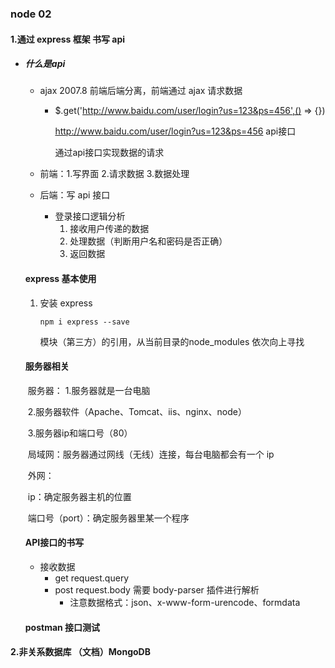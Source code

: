 ### node 02

#### 	1.通过 express 框架 书写 api

- ##### 什么是api

  - ajax 2007.8 前端后端分离，前端通过 ajax 请求数据

    - $.get('http://www.baidu.com/user/login?us=123&ps=456',() => {})

      http://www.baidu.com/user/login?us=123&ps=456 api接口

      通过api接口实现数据的请求

  - 前端：1.写界面 2.请求数据 3.数据处理

  - 后端：写 api 接口

    - 登录接口逻辑分析
      1. 接收用户传递的数据
      2. 处理数据（判断用户名和密码是否正确）
      3. 返回数据

  #### express 基本使用

  1. 安装 express

     ```shell
     npm i express --save
     ```

     模块（第三方）的引用，从当前目录的node_modules 依次向上寻找

     

  #### 服务器相关

  ​	服务器： 1.服务器就是一台电脑

  ​				   2.服务器软件（Apache、Tomcat、iis、nginx、node）

  ​				   3.服务器ip和端口号（80）

  ​	局域网：服务器通过网线（无线）连接，每台电脑都会有一个 ip

  ​	外网：

  ​	ip：确定服务器主机的位置

  ​	端口号（port）：确定服务器里某一个程序

  

  #### API接口的书写

  - 接收数据
    - get		request.query
    - post      request.body 需要 body-parser 插件进行解析
      - 注意数据格式：json、x-www-form-urencode、formdata

  

  #### postman 接口测试

  

#### 	2.非关系数据库 （文档）MongoDB